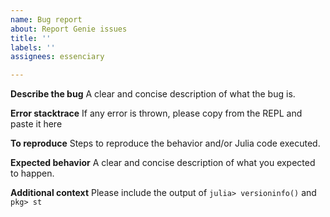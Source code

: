 ```yaml
---
name: Bug report
about: Report Genie issues
title: ''
labels: ''
assignees: essenciary

---
```


**Describe the bug**
A clear and concise description of what the bug is.

**Error stacktrace**
If any error is thrown, please copy from the REPL and paste it here

**To reproduce**
Steps to reproduce the behavior and/or Julia code executed.

**Expected behavior**
A clear and concise description of what you expected to happen.

**Additional context**
Please include the output of 
`julia> versioninfo()`
and
`pkg> st`
